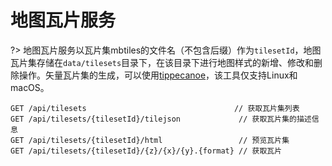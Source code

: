 # 地图瓦片服务

?> 地图瓦片服务以瓦片集mbtiles的文件名（不包含后缀）作为`tilesetId`，地图瓦片集存储在`data/tilesets`目录下，在该目录下进行地图样式的新增、修改和删除操作。矢量瓦片集的生成，可以使用[tippecanoe](https://github.com/mapbox/tippecanoe)，该工具仅支持Linux和macOS。

```
GET /api/tilesets                                 // 获取瓦片集列表
GET /api/tilesets/{tilesetId}/tilejson             // 获取瓦片集的描述信息
GET /api/tilesets/{tilesetId}/html                 // 预览瓦片集
GET /api/tilesets/{tilesetId}/{z}/{x}/{y}.{format} // 获取瓦片
```